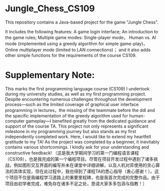 # Jungle_Chess_CS109
This repository contains a Java-based project for the game "Jungle Chess".

It includes the following features:
A game login interface;
An introduction to the game rules;
Multiple game modes:
Single-player mode，
Human vs. AI mode (implemented using a greedy algorithm for simple game-play)，
Online multiplayer mode (limited to LAN connections)；
and it also adds other simple functions for the requirements of the course CS109.

# Supplementary Note:
This marks the first programming language course (CS109) I undertook during my university studies, as well as my first programming project. Despite encountering numerous challenges throughout the development process—such as the limited coverage of graphical user interface programming in lectures，the missing of the teammate before the ddl and the specific implementation of the greedy algorithm used for human-computer gameplay—I benefited greatly from the dedicated guidance and support of the course TA. This project not only represents a significant milestone in my programming journey but also stands as my first independently completed work. Here, I would like to extend my heartfelt gratitude to my TA! As the project was completed by a beginner, it inevitably contains various shortcomings. I kindly ask for your understanding and constructive feedback!
（这是我大学期间学习的第一门编程语言课程（CS109），也是我完成的第一个编程项目。尽管在项目开发过程中遇到了诸多挑战，例如图形交互界面的编写并未在课堂中详细讲解，以及人机对弈使用的贪心算法的具体实现，但在此过程中，我也得到了课程TA的悉心指导（衷心感谢！）。这个项目不仅是我编程学习道路上的重要里程碑，也是我首次完成的完整作品。由于项目由初学者完成，难免存在诸多不足之处，恳请大家多多包涵与指教！）



